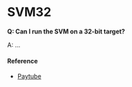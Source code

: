 # SVM32

**Q: Can I run the SVM on a 32-bit target?**

A: ...

#### Reference

- [Paytube](https://github.com/buffalojoec/paytube)
